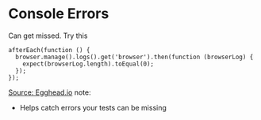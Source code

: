 # Console Errors

Can get missed. Try this

```
afterEach(function () {
  browser.manage().logs().get('browser').then(function (browserLog) {
    expect(browserLog.length).toEqual(0);
  });
});
```

[Source: Egghead.io](https://egghead.io/lessons/angularjs-use-protractor-to-catch-errors-in-the-console)
note:
- Helps catch errors your tests can be missing